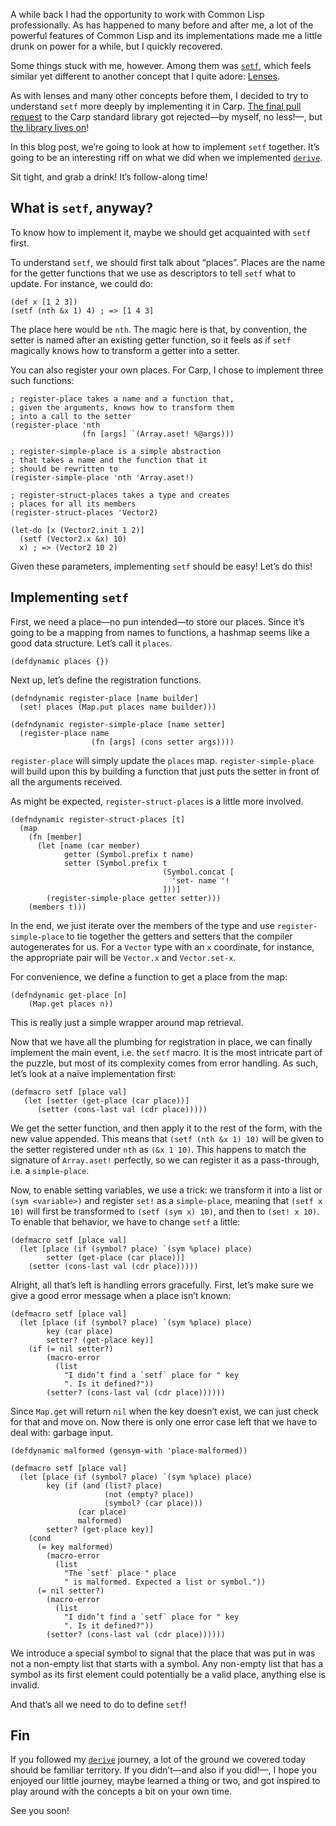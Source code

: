 A while back I had the opportunity to work with Common Lisp professionally.
As has happened to many before and after me, a lot of the powerful features of
Common Lisp and its implementations made me a little drunk on power for a
while, but I quickly recovered.

Some things stuck with me, however. Among them was [`setf`](http://www.lispworks.com/documentation/HyperSpec/Body/m_setf_.htm#setf),
which feels similar yet different to another concept that I quite adore: [Lenses](https://blog.veitheller.de/Lets_Build_Lenses_in_Carp.html).

As with lenses and many other concepts before them, I decided to try to
understand `setf` more deeply by implementing it in Carp. [The final pull
request](https://github.com/carp-lang/Carp/pull/1192) to the Carp standard
library got rejected—by myself, no less!—, but [the library lives
on](https://github.com/carpentry-org/setf/)!

In this blog post, we’re going to look at how to implement `setf` together.
It’s going to be an interesting riff on what we did when we implemented
[`derive`](https://blog.veitheller.de/Carp_and_derive_II:_This_Time_Its_Personal.html).

Sit tight, and grab a drink! It’s follow-along time!

## What is `setf`, anyway?

To know how to implement it, maybe we should get acquainted with `setf` first.

To understand `setf`, we should first talk about “places”. Places are the
name for the getter functions that we use as descriptors to tell `setf` what to
update. For instance, we could do:

```
(def x [1 2 3])
(setf (nth &x 1) 4) ; => [1 4 3]
```

The place here would be `nth`. The magic here is that, by convention, the
setter is named after an existing getter function, so it feels as if `setf`
magically knows how to transform a getter into a setter.

You can also register your own places. For Carp, I chose to implement three
such functions:

```
; register-place takes a name and a function that,
; given the arguments, knows how to transform them
; into a call to the setter
(register-place 'nth
                (fn [args] `(Array.aset! %@args)))

; register-simple-place is a simple abstraction
; that takes a name and the function that it
; should be rewritten to
(register-simple-place 'nth 'Array.aset!)

; register-struct-places takes a type and creates
; places for all its members
(register-struct-places 'Vector2)

(let-do [x (Vector2.init 1 2)]
  (setf (Vector2.x &x) 10)
  x) ; => (Vector2 10 2)
```

Given these parameters, implementing `setf` should be easy! Let’s do this!

## Implementing `setf`

First, we need a place—no pun intended—to store our places. Since it’s going to
be a mapping from names to functions, a hashmap seems like a good data
structure. Let’s call it `places`.

```
(defdynamic places {})
```

Next up, let’s define the registration functions.

```
(defndynamic register-place [name builder]
  (set! places (Map.put places name builder)))

(defndynamic register-simple-place [name setter]
  (register-place name
                  (fn [args] (cons setter args))))
```

`register-place` will simply update the `places` map.
`register-simple-place` will build upon this by building a function that just
puts the setter in front of all the arguments received.

As might be expected, `register-struct-places` is a little more involved.

```
(defndynamic register-struct-places [t]
  (map
    (fn [member]
      (let [name (car member)
            getter (Symbol.prefix t name)
            setter (Symbol.prefix t
                                  (Symbol.concat [
                                    'set- name '!
                                  ]))]
        (register-simple-place getter setter)))
    (members t)))
```

In the end, we just iterate over the members of the type and use
`register-simple-place` to tie together the getters and setters that the
compiler autogenerates for us. For a `Vector` type with an `x` coordinate,
for instance, the appropriate pair will be `Vector.x` and `Vector.set-x`.

For convenience, we define a function to get a place from the map:

```
(defndynamic get-place [n]
    (Map.get places n))
```

This is really just a simple wrapper around map retrieval.

Now that we have all the plumbing for registration in place, we can finally
implement the main event, i.e. the `setf` macro. It is the most intricate
part of the puzzle, but most of its complexity comes from error handling.
As such, let’s look at a naïve implementation first:

```
(defmacro setf [place val]
   (let [setter (get-place (car place))]
      (setter (cons-last val (cdr place)))))
```

We get the setter function, and then apply it to the rest of the form, with
the new value appended. This means that `(setf (nth &x 1) 10)` will be given
to the setter registered under `nth` as `(&x 1 10)`. This happens to match
the signature of `Array.aset!` perfectly, so we can register it as a
pass-through, i.e. a `simple-place`.

Now, to enable setting variables, we use a trick: we transform it into a list
or `(sym <variable>)` and register `set!` as a `simple-place`, meaning that
`(setf x 10)` will first be transformed to `(setf (sym x) 10)`, and then to
`(set! x 10)`. To enable that behavior, we have to change `setf` a little:

```
(defmacro setf [place val]
  (let [place (if (symbol? place) `(sym %place) place)
        setter (get-place (car place))]
    (setter (cons-last val (cdr place)))))
```

Alright, all that’s left is handling errors gracefully. First, let’s make sure
we give a good error message when a place isn’t known:

```
(defmacro setf [place val]
  (let [place (if (symbol? place) `(sym %place) place)
        key (car place)
        setter? (get-place key)]
    (if (= nil setter?)
        (macro-error
          (list
            "I didn’t find a `setf` place for " key
            ". Is it defined?"))
        (setter? (cons-last val (cdr place))))))
```

Since `Map.get` will return `nil` when the key doesn’t exist, we can just check
for that and move on. Now there is only one error case left that we have to
deal with: garbage input.

```
(defdynamic malformed (gensym-with 'place-malformed))

(defmacro setf [place val]
  (let [place (if (symbol? place) `(sym %place) place)
        key (if (and (list? place)
                     (not (empty? place))
                     (symbol? (car place)))
               (car place)
               malformed)
        setter? (get-place key)]
    (cond
      (= key malformed)
        (macro-error
          (list
            "The `setf` place " place
            " is malformed. Expected a list or symbol."))
      (= nil setter?)
        (macro-error
          (list
            "I didn’t find a `setf` place for " key
            ". Is it defined?"))
        (setter? (cons-last val (cdr place))))))
```

We introduce a special symbol to signal that the place that was put in was not
a non-empty list that starts with a symbol. Any non-empty list that has a
symbol as its first element could potentially be a valid place, anything else
is invalid.

And that’s all we need to do to define `setf`!

## Fin

If you followed my [`derive`](https://blog.veitheller.de/Carp_and_derive_II:_This_Time_Its_Personal.html)
journey, a lot of the ground we covered today should be familiar territory. If you
didn’t—and also if you did!—, I hope you enjoyed our little journey, maybe
learned a thing or two, and got inspired to play around with the concepts a bit
on your own time.

See you soon!
